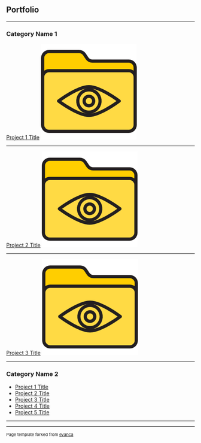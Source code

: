 ## Portfolio

---

<link rel="shortcut icon" type="image/x-icon" href="favicon-32x32.png">

### Category Name 1 

[Project 1 Title](/sample_page)
<img src="images/folder.png?raw=true"/>

---
[Project 2 Title](/pdf/sample_presentation.pdf)
<img src="images/folder.png?raw=true"/>

---
[Project 3 Title](http://example.com/)
<img src="images/folder.png?raw=true"/>

---

### Category Name 2

- [Project 1 Title](http://example.com/)
- [Project 2 Title](http://example.com/)
- [Project 3 Title](http://example.com/)
- [Project 4 Title](http://example.com/)
- [Project 5 Title](http://example.com/)

---




---
<p style="font-size:11px">Page template forked from <a href="https://github.com/evanca/quick-portfolio">evanca</a></p>
<!-- Remove above link if you don't want to attibute -->
